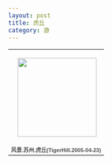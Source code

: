 ```yaml
---
layout: post
title: 虎丘
category: 游
---
```

<table style="width:194px;"><tr><td align="center" style="height:194px;background:url(https://picasaweb.google.com/s/c/transparent_album_background.gif) no-repeat left"><a href="https://picasaweb.google.com/100176428078475760122/TigerHill20050423?authuser=0&feat=embedwebsite"><img src="https://lh4.googleusercontent.com/-zhYSPEgHIrk/TV_-HbB40HE/AAAAAAAABYA/OM0qGXP_qno/s160-c/TigerHill20050423.jpg" width="160" height="160" style="margin:1px 0 0 4px;"></a></td></tr><tr><td style="text-align:center;font-family:arial,sans-serif;font-size:11px"><a href="https://picasaweb.google.com/100176428078475760122/TigerHill20050423?authuser=0&feat=embedwebsite" style="color:#4D4D4D;font-weight:bold;text-decoration:none;">风景.苏州.虎丘(TigerHill.2005-04-23)</a></td></tr></table>